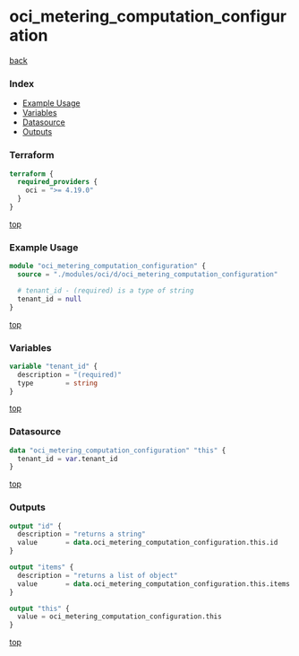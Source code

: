 # oci_metering_computation_configuration

[back](../oci.md)

### Index

- [Example Usage](#example-usage)
- [Variables](#variables)
- [Datasource](#datasource)
- [Outputs](#outputs)

### Terraform

```terraform
terraform {
  required_providers {
    oci = ">= 4.19.0"
  }
}
```

[top](#index)

### Example Usage

```terraform
module "oci_metering_computation_configuration" {
  source = "./modules/oci/d/oci_metering_computation_configuration"

  # tenant_id - (required) is a type of string
  tenant_id = null
}
```

[top](#index)

### Variables

```terraform
variable "tenant_id" {
  description = "(required)"
  type        = string
}
```

[top](#index)

### Datasource

```terraform
data "oci_metering_computation_configuration" "this" {
  tenant_id = var.tenant_id
}
```

[top](#index)

### Outputs

```terraform
output "id" {
  description = "returns a string"
  value       = data.oci_metering_computation_configuration.this.id
}

output "items" {
  description = "returns a list of object"
  value       = data.oci_metering_computation_configuration.this.items
}

output "this" {
  value = oci_metering_computation_configuration.this
}
```

[top](#index)